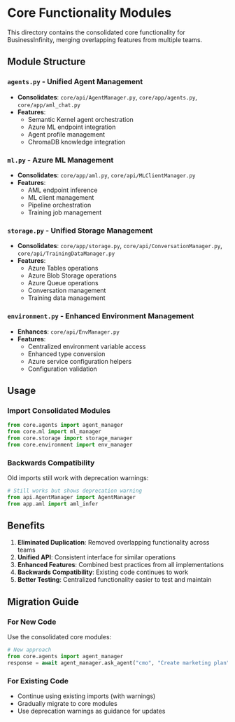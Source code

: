 # Core Functionality Modules

This directory contains the consolidated core functionality for BusinessInfinity, merging overlapping features from multiple teams.

## Module Structure

### `agents.py` - Unified Agent Management
- **Consolidates**: `core/api/AgentManager.py`, `core/app/agents.py`, `core/app/aml_chat.py`
- **Features**: 
  - Semantic Kernel agent orchestration
  - Azure ML endpoint integration
  - Agent profile management
  - ChromaDB knowledge integration

### `ml.py` - Azure ML Management  
- **Consolidates**: `core/app/aml.py`, `core/api/MLClientManager.py`
- **Features**:
  - AML endpoint inference
  - ML client management
  - Pipeline orchestration
  - Training job management

### `storage.py` - Unified Storage Management
- **Consolidates**: `core/app/storage.py`, `core/api/ConversationManager.py`, `core/api/TrainingDataManager.py`
- **Features**:
  - Azure Tables operations
  - Azure Blob Storage operations
  - Azure Queue operations
  - Conversation management
  - Training data management

### `environment.py` - Enhanced Environment Management
- **Enhances**: `core/api/EnvManager.py`
- **Features**:
  - Centralized environment variable access
  - Enhanced type conversion
  - Azure service configuration helpers
  - Configuration validation

## Usage

### Import Consolidated Modules
```python
from core.agents import agent_manager
from core.ml import ml_manager
from core.storage import storage_manager
from core.environment import env_manager
```

### Backwards Compatibility
Old imports still work with deprecation warnings:
```python
# Still works but shows deprecation warning
from api.AgentManager import AgentManager
from app.aml import aml_infer
```

## Benefits

1. **Eliminated Duplication**: Removed overlapping functionality across teams
2. **Unified API**: Consistent interface for similar operations
3. **Enhanced Features**: Combined best practices from all implementations
4. **Backwards Compatibility**: Existing code continues to work
5. **Better Testing**: Centralized functionality easier to test and maintain

## Migration Guide

### For New Code
Use the consolidated core modules:
```python
# New approach
from core.agents import agent_manager
response = await agent_manager.ask_agent("cmo", "Create marketing plan")
```

### For Existing Code
- Continue using existing imports (with warnings)
- Gradually migrate to core modules
- Use deprecation warnings as guidance for updates
